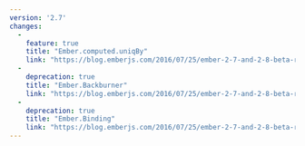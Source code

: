 ```yaml
---
version: '2.7'
changes:
  -
    feature: true
    title: "Ember.computed.uniqBy"
    link: "https://blog.emberjs.com/2016/07/25/ember-2-7-and-2-8-beta-released.html"
  -
    deprecation: true
    title: "Ember.Backburner"
    link: "https://blog.emberjs.com/2016/07/25/ember-2-7-and-2-8-beta-released.html"
  -
    deprecation: true
    title: "Ember.Binding"
    link: "https://blog.emberjs.com/2016/07/25/ember-2-7-and-2-8-beta-released.html"
---
```

